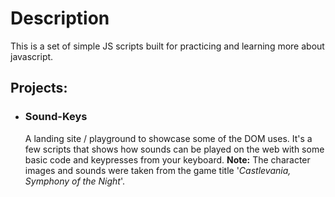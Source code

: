 # Description
This is a set of simple JS scripts built for practicing and learning more about javascript.

## Projects:


- ### Sound-Keys
  A landing site / playground to showcase some of the DOM uses. It's a few scripts that shows how sounds can be played on the web with some basic code and keypresses from your keyboard. **Note:** The character images and sounds were taken from the game title '*Castlevania, Symphony of the Night*'.
